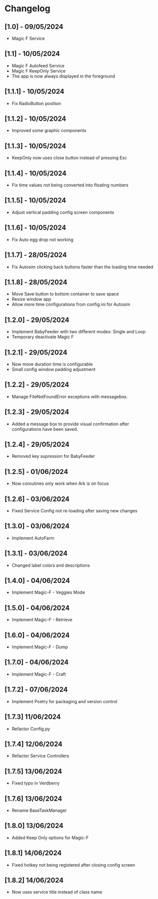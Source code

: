 # Changelog

## [1.0] - 09/05/2024

- Magic F Service

## [1.1] - 10/05/2024

- Magic F Autofeed Service
- Magic F KeepOnly Service
- The app is now always displayed in the foreground

## [1.1.1] - 10/05/2024

- Fix RadioButton position

## [1.1.2] - 10/05/2024

- Improved some graphic components

## [1.1.3] - 10/05/2024

- KeepOnly now uses close button instead of pressing Esc

## [1.1.4] - 10/05/2024

- Fix time values not being converted into floating numbers

## [1.1.5] - 10/05/2024

- Adjust vertical padding config screen components

## [1.1.6] - 10/05/2024

- Fix Auto egg drop not working

## [1.1.7] - 28/05/2024

- Fix Autosim clicking back buttons faster than the loading time needed

## [1.1.8] - 28/05/2024

- Move Save button to bottom container to save space
- Resize window app
- Allow more time configurations from config.ini for Autosim

## [1.2.0] - 29/05/2024

- Implement BabyFeeder with two different modes: Single and Loop
- Temporary deactivate Magic F

## [1.2.1] - 29/05/2024

- Now move duration time is configurable
- Small config window padding adjustment 

## [1.2.2] - 29/05/2024

- Manage FileNotFoundError exceptions with messagebox.

## [1.2.3] - 29/05/2024

- Added a message box to provide visual confirmation after configurations have been saved.

## [1.2.4] - 29/05/2024

- Removed key supression for BabyFeeder

## [1.2.5] - 01/06/2024

- Now coroutines only work when Ark is on focus

## [1.2.6] - 03/06/2024

- Fixed Service Config not re-loading after saving new changes

## [1.3.0] - 03/06/2024

- Implement AutoFarm

## [1.3.1] - 03/06/2024

- Changed label colors and descriptions

## [1.4.0] - 04/06/2024

- Implement Magic-F - Veggies Mode

## [1.5.0] - 04/06/2024

- Implement Magic-F - Retrieve

## [1.6.0] - 04/06/2024

- Implement Magic-F - Dump

## [1.7.0] - 04/06/2024

- Implement Magic-F - Craft

## [1.7.2] - 07/06/2024

- Implement Poetry for packaging and version control

## [1.7.3] 11/06/2024

- Refactor Config.py

## [1.7.4] 12/06/2024

- Refactor Service Controllers

## [1.7.5] 13/06/2024

- Fixed typo in Verdberry

## [1.7.6] 13/06/2024

- Rename BaseTaskManager

## [1.8.0] 13/06/2024

- Added Keep Only options for Magic-F

## [1.8.1] 14/06/2024

- Fixed hotkey not being registered after closing config screen

## [1.8.2] 14/06/2024

- Now uses service title instead of class name